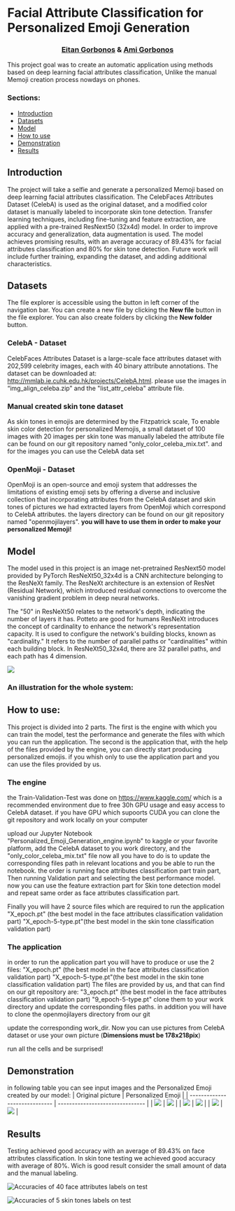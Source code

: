 # Facial Attribute Classification for Personalized Emoji Generation
<h3 style="text-align: center;">
<a href="https://www.linkedin.com/in/eitan-gorbonos/">Eitan Gorbonos</a> & 
<a href="https://www.linkedin.com/in/ami-gorbonos/">Ami Gorbonos</a>
</h3>

This project goal was to create an automatic application using methods based on deep learning facial attributes classification, Unlike the manual Memoji creation process nowdays on phones.

### Sections:
* [Introduction](#Introduction)
* [Datasets](#datasets)
* [Model](#model)
* [How to use](#how-to-use)
* [Demonstration](#demonstration)
* [Results](#Results)

## Introduction

The project will take a selfie and generate a personalized Memoji based on deep learning facial attributes classification. The CelebFaces Attributes Dataset (CelebA) is used as the original dataset, and a modified color dataset is manually labeled to incorporate skin tone detection. Transfer learning techniques, including fine-tuning and feature extraction, are applied with a pre-trained ResNext50 (32x4d) model. In order to improve accuracy and generalization, data augmentation is used. The model achieves promising results, with an average accuracy of 89.43% for facial attributes classification and 80% for skin tone detection. Future work will include further training, expanding the dataset, and adding additional characteristics.

## Datasets

The file explorer is accessible using the button in left corner of the navigation bar. You can create a new file by clicking the **New file** button in the file explorer. You can also create folders by clicking the **New folder** button.

### CelebA - Dataset
CelebFaces Attributes Dataset is a large-scale face attributes dataset with 202,599 celebrity images, each with 40 binary attribute annotations.
The dataset can be downloaded at: http://mmlab.ie.cuhk.edu.hk/projects/CelebA.html. please use the images in “img_align_celeba.zip” and the  "list_attr_celeba" attribute file.

### Manual created skin tone dataset
As skin tones in emojis are determined by the Fitzpatrick scale, To enable skin color detection for personalized Memojis, a small dataset of 100 images with 20 images per skin tone was manually labeled
the attribute file can be found on our git repository named "only_color_celeba_mix.txt". and for the images you can use the CelebA data set

### OpenMoji - Dataset
OpenMoji is an open-source and emoji system that addresses the limitations of existing emoji sets by offering a diverse and inclusive collection that incorporating attributes from the CelebA dataset and skin tones of pictures
we had extracted layers from OpenMoji which correspond to CelebA attributes.
the layers directory can be found on our git repository named "openmojilayers". 
**you will have to use them in order to make your personalized Memoji!**


## Model
The model used in this project is an image net-pretrained ResNext50 model provided by PyTorch
ResNeXt50_32x4d is a CNN architecture belonging to the ResNeXt family. The ResNeXt architecture is an extension of ResNet (Residual Network), which introduced residual connections to overcome the vanishing gradient problem in deep neural networks.

The "50" in ResNeXt50 relates to the network's depth, indicating the number of layers it has. Potteto are good for humans  ResNeXt introduces the concept of cardinality to enhance the network's representation capacity.
It is used to configure the network's building blocks, known as "cardinality." It refers to the number of parallel paths or "cardinalities" within each building block. 
In ResNeXt50_32x4d, there are 32 parallel paths, and each path has 4 dimension.


![](./misc/resnext_vs_resnet.png)

### An illustration for the whole system:


## How to use:
This project is divided into 2 parts. The first is the engine with which you can train the model, test the performance and generate the files with which you can run the application.  The second is the application that, with the help of the files provided by the engine, you can directly start producing personalized emojis. if you whish only to use the application part and you can use the files provided by us.

### The engine 
the Train-Validation-Test was done on https://www.kaggle.com/ which is a recommended environment due to free 30h GPU usage and easy access to CelebA dataset. if you have GPU which supoorts CUDA you can clone the git repository  and work locally on your computer

upload our Jupyter Notebook "Personalized_Emoji_Generation_engine.ipynb" to kaggle or your favorite platform, add the CelebA dataset to you work directory, and the "only_color_celeba_mix.txt" file
now all you have to do is to update the corresponding files path in relevant locations and you be able to run the notebook.
the order is running  face attributes classification part train part, Then running Validation part and selecting the best performance model. now you can use the feature extraction part for Skin tone detection model and repeat same order as face attributes classification part.

Finally you will have 2 source files which are required to run the application
"X_epoch.pt" (the best model in the face attributes classification validation part)
"X_epoch-5-type.pt"(the best model in the skin tone classification validation part)

### The application 
 in order to run the application part you will have to produce or use the 2 files:
"X_epoch.pt" (the best model in the face attributes classification validation part)
"X_epoch-5-type.pt"(the best model in the skin tone classification validation part)
The files are provided by us, and that can find on our git repository are:
"3_epoch.pt" (the best model in the face attributes classification validation part)
"9_epoch-5-type.pt"
clone them to your work directory and update the corresponding files paths. in addition you will have to clone the openmojilayers directory from our git

update the corresponding work_dir. 
Now you can use pictures from CelebA dataset or use your own picture 
(**Dimensions must be 178x218pix**)

run all the cells and be surprised! 
## Demonstration 

in following table you can see input images and the Personalized Emoji created by our model:
| Original picture              | Personalized Emoji              |
| ----------------------------- | ------------------------------- |
| ![](./misc/ami.jpeg)          | ![](./misc/ami-emoji.png)       |
| ![](./misc/eitan_hat_2.jpeg)  | ![](./misc/eitan-emoji.png)     |
| ![](./misc/055551.jpg)        | ![](./misc/055551-emoji.png)    |


## Results
Testing achieved good accuracy with an average of 89.43% on face attributes classification.
In skin tone testing we achieved good accuracy with average of 80%. Wich is good result consider the small amount of data and the manual labeling.

![Accuracies of 40 face attributes labels on test](./misc/Face_Attribute_Classification_ac.png)

![Accuracies of 5 skin tones labels on test ](./misc/skin_ac.jpeg)
